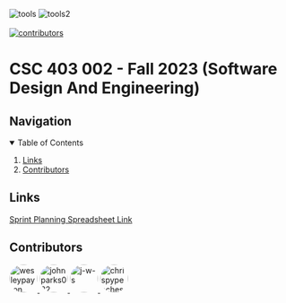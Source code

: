 ![tools](https://img.shields.io/badge/C%23-239120?style=for-the-badge&logo=c-sharp&logoColor=white)
![tools2](https://img.shields.io/badge/.NET-5C2D91?style=for-the-badge&logo=.net&logoColor=white)
<br> </br>
[![contributors](https://img.shields.io/badge/Contributors-4-blue)](https://github.com/ChrispyPeaches/Fall2020_CSC403_Project)

# CSC 403 002 - Fall 2023 (Software Design And Engineering)

## Navigation

<details open="open">
  <summary>Table of Contents</summary>
  <ol>
    <li>
      <a href="#links">Links</a>
    </li>
    <li>
      <a href="#contributors">Contributors</a>
    </li>
  </ol>
</details>

## Links

[Sprint Planning Spreadsheet Link](
https://docs.google.com/spreadsheets/d/1GzQstlgXm6m5HMJf4LhcsFIQ4RywcgLOGv2dTBg9hO0/edit?usp=sharing)

## Contributors
<a href="https://github.com/wesleypayton">
  <img src="https://avatars.githubusercontent.com/u/80854811?v=4" alt="wesleypayton" width="50" height="50" style="border-radius: 50%;">
</a>
<a href="https://github.com/JohnParks032">
  <img src="https://avatars.githubusercontent.com/u/80427077?v=4" alt="johnparks032" width="50" height="50" style="border-radius: 50%;">
</a>
<a href="https://github.com/j-w-s">
  <img src="https://avatars.githubusercontent.com/u/69388380?v=4" alt="j-w-s" width="50" height="50" style="border-radius: 50%;">
</a>
<a href="https://github.com/chrispypeaches">
  <img src="https://avatars.githubusercontent.com/u/26045099?v=4" alt="chrispypeaches" width="50" height="50" style="border-radius: 50%;">
</a>
